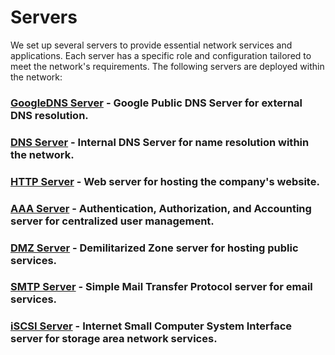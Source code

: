 # Servers

We set up several servers to provide essential network services and applications. Each server has a specific role and configuration tailored to meet the network's requirements. The following servers are deployed within the network:


### [GoogleDNS Server](DNS/googleDNS.md) - Google Public DNS Server for external DNS resolution. 

### [DNS Server](DNS/DNS.md) - Internal DNS Server for name resolution within the network.

### [HTTP Server](HTTP/http.md) - Web server for hosting the company's website.

### [AAA Server](AAA/AAA.md) - Authentication, Authorization, and Accounting server for centralized user management.

### [DMZ Server](DMZ/DMZ.md) - Demilitarized Zone server for hosting public services.

### [SMTP Server](SMTP/smtp.md) - Simple Mail Transfer Protocol server for email services.

### [iSCSI Server](iSCSI/iscsi.md) - Internet Small Computer System Interface server for storage area network services.
